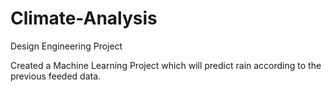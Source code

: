 # Climate-Analysis
Design Engineering Project 

Created a Machine Learning Project which will predict rain according to the previous feeded data.
